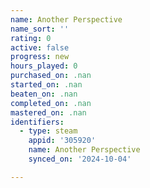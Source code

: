 ```yaml
---
name: Another Perspective
name_sort: ''
rating: 0
active: false
progress: new
hours_played: 0
purchased_on: .nan
started_on: .nan
beaten_on: .nan
completed_on: .nan
mastered_on: .nan
identifiers:
  - type: steam
    appid: '305920'
    name: Another Perspective
    synced_on: '2024-10-04'

---
```

